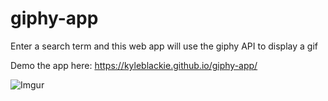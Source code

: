 # giphy-app
Enter a search term and this web app will use the giphy API to display a gif

Demo the app here: https://kyleblackie.github.io/giphy-app/

![Imgur](https://imgur.com/a/Wl15lKu)
